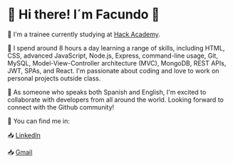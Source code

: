 # :wave: Hi there! I´m Facundo 👋

:book: I'm a trainee currently studying at [Hack Academy](https://ha.dev/).

:speech_balloon: I spend around 8 hours a day learning a range of skills, including HTML, CSS, advanced JavaScript, Node.js, Express, command-line usage, Git, MySQL, Model-View-Controller architecture (MVC), MongoDB, REST APIs, JWT, SPAs, and React. I'm passionate about coding and love to work on personal projects outside class. 

:speech_balloon: As someone who speaks both Spanish and English, I'm excited to collaborate with developers from all around the world. Looking forward to connect with the Github community!

🔎 You can find me in:

:inbox_tray: [LinkedIn](https://www.linkedin.com/in/facundo-fierro-de-vries-16325614b/)

:inbox_tray: [Gmail](facundofierro49@gmail.com)


